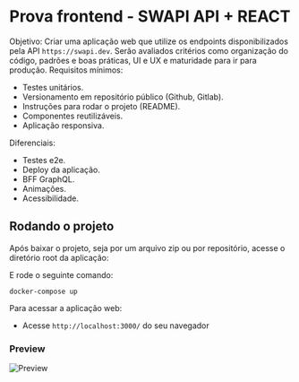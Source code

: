 # Prova frontend - SWAPI API + REACT
Objetivo: Criar uma aplicação web que utilize os endpoints disponibilizados pela API
```https://swapi.dev```.
Serão avaliados critérios como organização do código, padrões e boas práticas, UI e UX
e maturidade para ir para produção.
Requisitos mínimos:
- Testes unitários.
- Versionamento em repositório público (Github, Gitlab).
- Instruções para rodar o projeto (README).
- Componentes reutilizáveis.
- Aplicação responsiva.

Diferenciais:
- Testes e2e.
- Deploy da aplicação.
- BFF GraphQL.
- Animações.
- Acessibilidade.

## Rodando o projeto
Após baixar o projeto, seja por um arquivo zip ou por repositório, acesse o diretório root da aplicação:

E rode o seguinte comando:

```docker-compose up```

Para acessar a aplicação web: 
- Acesse ```http://localhost:3000/``` do seu navegador

### Preview
![Preview](https://media0.giphy.com/media/BflfAkyL7KQy82HHnc/giphy.gif)
